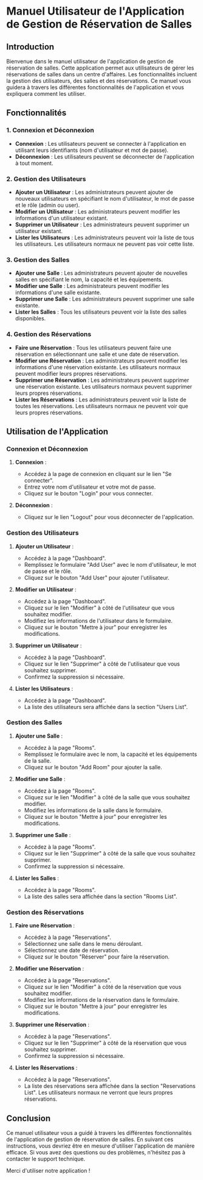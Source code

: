 # Manuel Utilisateur de l'Application de Gestion de Réservation de Salles

## Introduction

Bienvenue dans le manuel utilisateur de l'application de gestion de réservation de salles. Cette application permet aux utilisateurs de gérer les réservations de salles dans un centre d'affaires. Les fonctionnalités incluent la gestion des utilisateurs, des salles et des réservations. Ce manuel vous guidera à travers les différentes fonctionnalités de l'application et vous expliquera comment les utiliser.

## Fonctionnalités

### 1. Connexion et Déconnexion

- **Connexion** : Les utilisateurs peuvent se connecter à l'application en utilisant leurs identifiants (nom d'utilisateur et mot de passe).
- **Déconnexion** : Les utilisateurs peuvent se déconnecter de l'application à tout moment.

### 2. Gestion des Utilisateurs

- **Ajouter un Utilisateur** : Les administrateurs peuvent ajouter de nouveaux utilisateurs en spécifiant le nom d'utilisateur, le mot de passe et le rôle (admin ou user).
- **Modifier un Utilisateur** : Les administrateurs peuvent modifier les informations d'un utilisateur existant.
- **Supprimer un Utilisateur** : Les administrateurs peuvent supprimer un utilisateur existant.
- **Lister les Utilisateurs** : Les administrateurs peuvent voir la liste de tous les utilisateurs. Les utilisateurs normaux ne peuvent pas voir cette liste.

### 3. Gestion des Salles

- **Ajouter une Salle** : Les administrateurs peuvent ajouter de nouvelles salles en spécifiant le nom, la capacité et les équipements.
- **Modifier une Salle** : Les administrateurs peuvent modifier les informations d'une salle existante.
- **Supprimer une Salle** : Les administrateurs peuvent supprimer une salle existante.
- **Lister les Salles** : Tous les utilisateurs peuvent voir la liste des salles disponibles.

### 4. Gestion des Réservations

- **Faire une Réservation** : Tous les utilisateurs peuvent faire une réservation en sélectionnant une salle et une date de réservation.
- **Modifier une Réservation** : Les administrateurs peuvent modifier les informations d'une réservation existante. Les utilisateurs normaux peuvent modifier leurs propres réservations.
- **Supprimer une Réservation** : Les administrateurs peuvent supprimer une réservation existante. Les utilisateurs normaux peuvent supprimer leurs propres réservations.
- **Lister les Réservations** : Les administrateurs peuvent voir la liste de toutes les réservations. Les utilisateurs normaux ne peuvent voir que leurs propres réservations.

## Utilisation de l'Application

### Connexion et Déconnexion

1. **Connexion** :
   - Accédez à la page de connexion en cliquant sur le lien "Se connecter".
   - Entrez votre nom d'utilisateur et votre mot de passe.
   - Cliquez sur le bouton "Login" pour vous connecter.

2. **Déconnexion** :
   - Cliquez sur le lien "Logout" pour vous déconnecter de l'application.

### Gestion des Utilisateurs

1. **Ajouter un Utilisateur** :
   - Accédez à la page "Dashboard".
   - Remplissez le formulaire "Add User" avec le nom d'utilisateur, le mot de passe et le rôle.
   - Cliquez sur le bouton "Add User" pour ajouter l'utilisateur.

2. **Modifier un Utilisateur** :
   - Accédez à la page "Dashboard".
   - Cliquez sur le lien "Modifier" à côté de l'utilisateur que vous souhaitez modifier.
   - Modifiez les informations de l'utilisateur dans le formulaire.
   - Cliquez sur le bouton "Mettre à jour" pour enregistrer les modifications.

3. **Supprimer un Utilisateur** :
   - Accédez à la page "Dashboard".
   - Cliquez sur le lien "Supprimer" à côté de l'utilisateur que vous souhaitez supprimer.
   - Confirmez la suppression si nécessaire.

4. **Lister les Utilisateurs** :
   - Accédez à la page "Dashboard".
   - La liste des utilisateurs sera affichée dans la section "Users List".

### Gestion des Salles

1. **Ajouter une Salle** :
   - Accédez à la page "Rooms".
   - Remplissez le formulaire avec le nom, la capacité et les équipements de la salle.
   - Cliquez sur le bouton "Add Room" pour ajouter la salle.

2. **Modifier une Salle** :
   - Accédez à la page "Rooms".
   - Cliquez sur le lien "Modifier" à côté de la salle que vous souhaitez modifier.
   - Modifiez les informations de la salle dans le formulaire.
   - Cliquez sur le bouton "Mettre à jour" pour enregistrer les modifications.

3. **Supprimer une Salle** :
   - Accédez à la page "Rooms".
   - Cliquez sur le lien "Supprimer" à côté de la salle que vous souhaitez supprimer.
   - Confirmez la suppression si nécessaire.

4. **Lister les Salles** :
   - Accédez à la page "Rooms".
   - La liste des salles sera affichée dans la section "Rooms List".

### Gestion des Réservations

1. **Faire une Réservation** :
   - Accédez à la page "Reservations".
   - Sélectionnez une salle dans le menu déroulant.
   - Sélectionnez une date de réservation.
   - Cliquez sur le bouton "Réserver" pour faire la réservation.

2. **Modifier une Réservation** :
   - Accédez à la page "Reservations".
   - Cliquez sur le lien "Modifier" à côté de la réservation que vous souhaitez modifier.
   - Modifiez les informations de la réservation dans le formulaire.
   - Cliquez sur le bouton "Mettre à jour" pour enregistrer les modifications.

3. **Supprimer une Réservation** :
   - Accédez à la page "Reservations".
   - Cliquez sur le lien "Supprimer" à côté de la réservation que vous souhaitez supprimer.
   - Confirmez la suppression si nécessaire.

4. **Lister les Réservations** :
   - Accédez à la page "Reservations".
   - La liste des réservations sera affichée dans la section "Reservations List". Les utilisateurs normaux ne verront que leurs propres réservations.

## Conclusion

Ce manuel utilisateur vous a guidé à travers les différentes fonctionnalités de l'application de gestion de réservation de salles. En suivant ces instructions, vous devriez être en mesure d'utiliser l'application de manière efficace. Si vous avez des questions ou des problèmes, n'hésitez pas à contacter le support technique.

Merci d'utiliser notre application !
